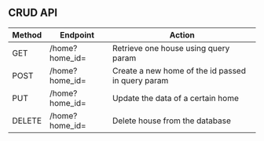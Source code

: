 ## CRUD API

| Method | Endpoint | Action |
| ------ | -------- | ------ |
| GET | /home?home_id= | Retrieve one house using query param |
| POST | /home?home_id= | Create a new home of the id passed in query param |
| PUT | /home?home_id= | Update the data of a certain home |
| DELETE | /home?home_id= | Delete house from the database |
